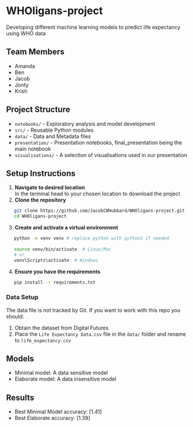 # WHOligans-project
Developing different machine learning models to predict life expectancy using WHO data

## Team Members
* Amanda
* Ben
* Jacob
* Jonty
* Krish

## Project Structure
* `notebooks/` - Exploratory analysis and model development
* `src/` - Reusable Python modules
* `data/` - Data and Metadata files
* `presentation/` - Presentation notebooks, final_presentation being the main notebook
* `visualisations/` - A selection of visualisations used in our presentation

## Setup Instructions
1. **Navigate to desired location**\
In the terminal head to your chosen location to download the project
2. **Clone the repository**
```bash
   git clone https://github.com/JacobCWHubbard/WHOligans-project.git
   cd WHOligans-project
```
3. **Create and activate a virtual environment**
```bash
   python -m venv venv # replace python with python3 if needed
   
   source venv/bin/activate  # Linux/Mac
   # or
   venv\Scripts\activate  # Windows
```
4. **Ensure you have the requirements**
```bash
   pip install -r requirements.txt
```

### Data Setup
The data file is not tracked by Git. If you want to work with this repo you should:
1. Obtain the dataset from Digital Futures
2. Place the `Life Expectancy Data.csv` file in the `data/` folder and rename to `life_expectancy.csv`

## Models
* Minimal model: A data sensitive model
* Elaborate model: A data insensitive model

## Results
* Best Minimal Model accuracy: [1.41]
* Best Elaborate accuracy: [1.39]
